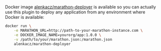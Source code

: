 Docker image [alenkacz/marathon-deployer](https://hub.docker.com/r/alenkacz/marathon-deployer/) is available so you can actually use this plugin to deploy any application from any environment where Docker is available:
```bash
docker run \
    -e MARATHON_URL=http://path-to-your-marathon-instance.com \
    -e DOCKER_IMAGE_NAME=yourorg/app:1.0.0 \
    -v /path/to/your/marathon.json:/marathon.json
    alenkacz/marathon-deployer
```